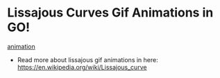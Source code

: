 # Lissajous Curves Gif Animations in GO!

[animation](./anim.gif)

- Read more about lissajous gif animations in here: https://en.wikipedia.org/wiki/Lissajous_curve